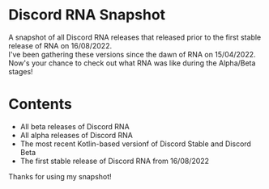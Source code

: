 # Discord RNA Snapshot
A snapshot of all Discord RNA releases that released prior to the first stable release of RNA on 16/08/2022.<br>
I've been gathering these versions since the dawn of RNA on 15/04/2022.<br>
Now's your chance to check out what RNA was like during the Alpha/Beta stages!

# Contents
- All beta releases of Discord RNA
- All alpha releases of Discord RNA
- The most recent Kotlin-based versionf of Discord Stable and Discord Beta
- The first stable release of Discord RNA from 16/08/2022

Thanks for using my snapshot!
